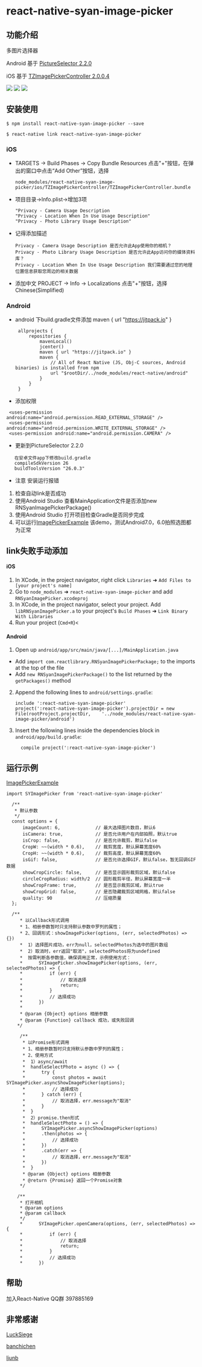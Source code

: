 
# react-native-syan-image-picker

## 功能介绍

 多图片选择器

 Android 基于 [PictureSelector 2.2.0](https://github.com/LuckSiege/PictureSelector)

 iOS 基于 [TZImagePickerController 2.0.0.4](https://github.com/banchichen/TZImagePickerController)

![](http://oy5rz3rfs.bkt.clouddn.com/github/syan_001.png?imageView/2/w/268)
![](http://oy5rz3rfs.bkt.clouddn.com/github/syan_002.png?imageView/2/w/268)
![](http://oy5rz3rfs.bkt.clouddn.com/github/syan_003.png?imageView/2/w/268)

## 安装使用

`$ npm install react-native-syan-image-picker --save`

`$ react-native link react-native-syan-image-picker`

### iOS

- TARGETS -> Build Phases -> Copy Bundle Resources
点击"+"按钮，在弹出的窗口中点击“Add Other”按钮，选择
    ```
    node_modules/react-native-syan-image-picker/ios/TZImagePickerController/TZImagePickerController.bundle
    ```

- 项目目录->Info.plist->增加3项
    ```
    "Privacy - Camera Usage Description
    "Privacy - Location When In Use Usage Description"
    "Privacy - Photo Library Usage Description"
    ```
- 记得添加描述
    ```
    Privacy - Camera Usage Description 是否允许此App使用你的相机？
    Privacy - Photo Library Usage Description 是否允许此App访问你的媒体资料库？
    Privacy - Location When In Use Usage Description 我们需要通过您的地理位置信息获取您周边的相关数据
    ```
    
- 添加中文 PROJECT -> Info -> Localizations 点击"+"按钮，选择Chinese(Simplified)

### Android

- android 下build.gradle文件添加  maven { url "https://jitpack.io" }
    ```
     allprojects {
         repositories {
             mavenLocal()
             jcenter()
             maven { url "https://jitpack.io" }
             maven {
                 // All of React Native (JS, Obj-C sources, Android binaries) is installed from npm
                 url "$rootDir/../node_modules/react-native/android"
             }
         }
     }
    ```
 - 添加权限
 ```
  <uses-permission android:name="android.permission.READ_EXTERNAL_STORAGE" />
  <uses-permission android:name="android.permission.WRITE_EXTERNAL_STORAGE" />
  <uses-permission android:name="android.permission.CAMERA" />
  ```
  
 - 更新到PictureSelector 2.2.0
 ```
    在安卓文件app下修改build.gradle
    compileSdkVersion 26
    buildToolsVersion "26.0.3"
 ```
 
- 注意 安装运行报错
1. 检查自动link是否成功 
2. 使用Android Studio 查看MainApplication文件是否添加new RNSyanImagePickerPackage()
3. 使用Android Studio 打开项目检查Gradle是否同步完成
4. 可以运行[ImagePickerExample](https://github.com/syanbo/ImagePickerExample) 该demo，测试Android7.0，6.0拍照选图都为正常

## link失败手动添加
#### iOS

1. In XCode, in the project navigator, right click `Libraries` ➜ `Add Files to [your project's name]`
2. Go to `node_modules` ➜ `react-native-syan-image-picker` and add `RNSyanImagePicker.xcodeproj`
3. In XCode, in the project navigator, select your project. Add `libRNSyanImagePicker.a` to your project's `Build Phases` ➜ `Link Binary With Libraries`
4. Run your project (`Cmd+R`)<



#### Android

1. Open up `android/app/src/main/java/[...]/MainApplication.java`
  - Add `import com.reactlibrary.RNSyanImagePickerPackage;` to the imports at the top of the file
  - Add `new RNSyanImagePickerPackage()` to the list returned by the `getPackages()` method
2. Append the following lines to `android/settings.gradle`:
  	```
  	include ':react-native-syan-image-picker'
  	project(':react-native-syan-image-picker').projectDir = new File(rootProject.projectDir, 	'../node_modules/react-native-syan-image-picker/android')
  	```
3. Insert the following lines inside the dependencies block in `android/app/build.gradle`:
  	```
      compile project(':react-native-syan-image-picker')
  	```

## 运行示例

[ImagePickerExample](https://github.com/syanbo/ImagePickerExample)

```
import SYImagePicker from 'react-native-syan-image-picker'

  /**
   * 默认参数
   */
  const options = {
      imageCount: 6,             // 最大选择图片数目，默认6
      isCamera: true,            // 是否允许用户在内部拍照，默认true
      isCrop: false,             // 是否允许裁剪，默认false
      CropW: ~~(width * 0.6),    // 裁剪宽度，默认屏幕宽度60%
      CropH: ~~(width * 0.6),    // 裁剪高度，默认屏幕宽度60%
      isGif: false,              // 是否允许选择GIF，默认false，暂无回调GIF数据
      showCropCircle: false,     // 是否显示圆形裁剪区域，默认false
      circleCropRadius: width/2  // 圆形裁剪半径，默认屏幕宽度一半
      showCropFrame: true,       // 是否显示裁剪区域，默认true
      showCropGrid: false,       // 是否隐藏裁剪区域网格，默认false
      quality: 90                // 压缩质量
  };

  /**
     * 以Callback形式调用
     * 1、相册参数暂时只支持默认参数中罗列的属性；
     * 2、回调形式：showImagePicker(options, (err, selectedPhotos) => {})
     *  1）选择图片成功，err为null，selectedPhotos为选中的图片数组
     *  2）取消时，err返回"取消"，selectedPhotos将为undefined
     *  按需判断各参数值，确保调用正常，示例使用方式：
     *      SYImagePicker.showImagePicker(options, (err, selectedPhotos) => {
     *          if (err) {
     *              // 取消选择
     *              return;
     *          }
     *          // 选择成功
     *      })
     *
     * @param {Object} options 相册参数
     * @param {Function} callback 成功，或失败回调
    */

     /**
      * 以Promise形式调用
      * 1、相册参数暂时只支持默认参数中罗列的属性；
      * 2、使用方式
      *  1）async/await
      *  handleSelectPhoto = async () => {
      *      try {
      *          const photos = await SYImagePicker.asyncShowImagePicker(options);
      *          // 选择成功
      *      } catch (err) {
      *          // 取消选择，err.message为"取消"
      *      }
      *  }
      *  2）promise.then形式
      *  handleSelectPhoto = () => {
      *      SYImagePicker.asyncShowImagePicker(options)
      *      .then(photos => {
      *          // 选择成功
      *      })
      *      .catch(err => {
      *          // 取消选择，err.message为"取消"
      *      })
      *  }
      * @param {Object} options 相册参数
      * @return {Promise} 返回一个Promise对象
     */
     
    /**
     * 打开相机
     * @param options
     * @param callback
     */
     *      SYImagePicker.openCamera(options, (err, selectedPhotos) => {
     *          if (err) {
     *              // 取消选择
     *              return;
     *          }
     *          // 选择成功
     *      })    

```
## 帮助
加入React-Native QQ群 397885169
## 非常感谢

[LuckSiege](https://github.com/LuckSiege/PictureSelector)

[banchichen](https://github.com/banchichen/TZImagePickerController)

[ljunb](https://github.com/ljunb)

